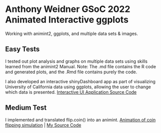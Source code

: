# Anthony Weidner GSoC 2022 Animated Interactive ggplots
Working with animint2, ggplots, and multiple data sets & images.

## Easy Tests
I tested out plot analysis and graphs on multiple data sets using skills learned from the animint2 Manual.
Note: The .md file contains the R code and generated plots, and the .Rmd file contains purely the code. 

I also developed an interactive shinyDashboard app as part of visualizing University of California data using ggplots, allowing the user to change which data is presented. [Interactive UI Application Source Code](https://github.com/AnthonyWeidner/rstats-gsoc2022-animint2-ggplots/blob/main/Interactive%20UI%20Program.Rmd)

## Medium Test
I implemented and translated flip.coin() into an animint. [Animation of coin flipping simulation](http://bl.ocks.org/AnthonyWeidner/raw/1b5acc50d6c8a70dc8dc037338593efe/) | [My Source Code](https://github.com/AnthonyWeidner/rstats-gsoc2022-animint2-ggplots/blob/main/Medium%20Test%20flip.coin()%20implementation%20.Rmd)
